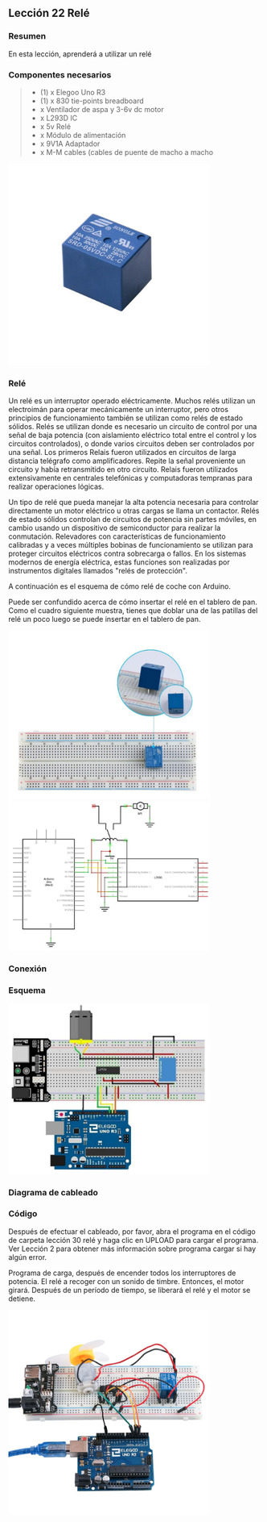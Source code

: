 ## Lección 22 Relé

### Resumen

En esta lección, aprenderá a utilizar un relé

### Componentes necesarios

> * (1) x Elegoo Uno R3
> * (1) x 830 tie-points breadboard
> * x Ventilador de aspa y 3-6v dc motor
> * x L293D IC
> * x 5v Relé
> * x Módulo de alimentación
> * x 9V1A Adaptador
> * x M-M cables (cables de puente de macho a macho

<img width="400" src="media/image150.jpeg" id="image150">

### Relé

Un relé es un interruptor operado eléctricamente. Muchos relés utilizan un electroimán para operar mecánicamente un interruptor, pero otros principios de funcionamiento también se utilizan como relés de estado sólidos. Relés se utilizan donde es necesario un circuito de control por una señal de baja potencia (con aislamiento eléctrico total entre el control y los circuitos controlados), o donde varios circuitos deben ser controlados por una señal. Los primeros Relais fueron utilizados en circuitos de larga distancia telégrafo como amplificadores. Repite la señal proveniente un circuito y había retransmitido en otro circuito. Relais fueron utilizados extensivamente en centrales telefónicas y computadoras tempranas para realizar operaciones lógicas.

Un tipo de relé que pueda manejar la alta potencia necesaria para controlar directamente un motor eléctrico u otras cargas se llama un contactor. Relés de estado sólidos controlan de circuitos de potencia sin partes móviles, en cambio usando un dispositivo de semiconductor para realizar la conmutación. Relevadores con características de funcionamiento calibradas y a veces múltiples bobinas de funcionamiento se utilizan para proteger circuitos eléctricos contra sobrecarga o fallos. En los sistemas modernos de energía eléctrica, estas funciones son realizadas por instrumentos digitales llamados "relés de protección".

A continuación es el esquema de cómo relé de coche con Arduino.

Puede ser confundido acerca de cómo insertar el relé en el tablero de pan. Como el cuadro siguiente muestra, tienes que doblar una de las patillas del relé un poco luego se puede insertar en el tablero de pan.

<img width="400" src="media/image151.jpeg" id="image151">

<img width="400" src="media/image152.jpeg" id="image152">

### Conexión

### Esquema


<img width="400" src="media/image153.jpeg" id="image153">

### Diagrama de cableado

### Código

Después de efectuar el cableado, por favor, abra el programa en el código de carpeta lección 30 relé y haga clic en UPLOAD para cargar el programa. Ver Lección 2 para obtener más información sobre programa cargar si hay algún error.

Programa de carga, después de encender todos los interruptores de potencia. El relé a recoger con un sonido de timbre. Entonces, el motor girará. Después de un período de tiempo, se liberará el relé y el motor se detiene.

<img width="400" src="media/image154.jpeg" id="image154">

